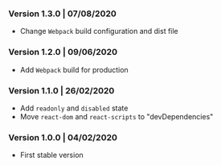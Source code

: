 ### Version 1.3.0 | 07/08/2020
* Change `Webpack` build configuration and dist file

### Version 1.2.0 | 09/06/2020
* Add `Webpack` build for production

### Version 1.1.0 | 26/02/2020
* Add `readonly` and `disabled` state
* Move `react-dom` and `react-scripts` to "devDependencies"

### Version 1.0.0 | 04/02/2020
* First stable version
